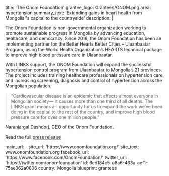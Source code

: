 title: 'The Onom Foundation'
grantee_logo: Grantees/ONOM.png
area: hypertension
summary_text: 'Extending gains in heart health from Mongolia''s capital to the countryside'
description: |
  <p>The Onom Foundation is non-governmental organization working to promote sustainable progress in Mongolia by advancing education, healthcare, and democracy. Since 2018, the Onom Foundation has been an implementing partner for the Better Hearts Better Cities – Ulaanbaatar Program, using the World Health Organization’s HEARTS technical package to improve high blood pressure care in Ulaanbaatar.
  </p>
  <p>With LINKS support, the ONOM Foundation will expand the successful hypertension control program from Ulaanbaatar to Mongolia’s 21 provinces. The project includes training healthcare professionals on hypertension care, and increasing screening, diagnosis and control of hypertension across the Mongolian population.
  </p>
  <blockquote style="margin-left: 2px;">“Cardiovascular disease is an epidemic that affects almost everyone in Mongolian society— it causes more than one third of all deaths. The LINKS grant means an opportunity for us to expand the work we’ve been doing in the capital to the rest of the country, and improve high blood pressure care for over one million people.”
  </blockquote>
  <p>Naranjargal Dashdorj, CEO of the Onom Foundation.
  </p>
  <p>Read the full <a href="https://www.linkscommunity.org/assets/Grantees/onom-foundation_mongolia_links-grant-press-release-11-2019.pdf" target="_blank">press release</a>
  </p>
main_url:
  -
    site_url: 'https://www.onomfoundation.org/'
    site_text: www.onomfoundation.org
facebook_url: 'https://www.facebook.com/OnomFoundation/'
twitter_url: 'https://twitter.com/onomfoundation'
id: 6ed184c5-a8a6-463a-aef1-75ae362a0806
country: Mongolia
blueprint: grantees

